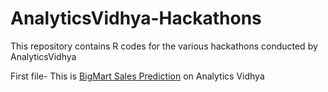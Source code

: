 # AnalyticsVidhya-Hackathons
This repository contains R codes for the various hackathons  conducted by AnalyticsVidhya


First file- This is [BigMart Sales Prediction](https://datahack.analyticsvidhya.com/contest/practice-problem-bigmart-sales-prediction/) on Analytics Vidhya

